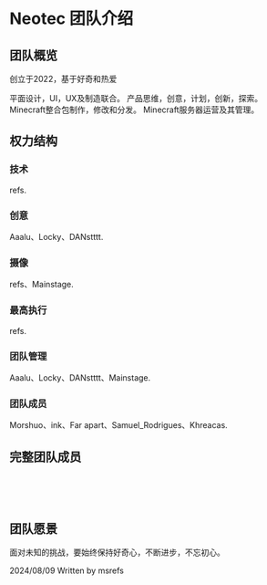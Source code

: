# Neotec 团队介绍

## 团队概览

创立于2022，基于好奇和热爱

平面设计，UI，UX及制造联合。
产品思维，创意，计划，创新，探索。
Minecraft整合包制作，修改和分发。
Minecraft服务器运营及其管理。

## 权力结构

### 技术
refs.

### 创意
Aaalu、Locky、DANstttt.

### 摄像
refs、Mainstage.

### 最高执行
refs.

### 团队管理
Aaalu、Locky、DANstttt、Mainstage.

### 团队成员
Morshuo、ink、Far apart、Samuel_Rodrigues、Khreacas.

<script setup>
import TeamMember from './components/TeamMember.vue'

const team = [
  {
    name: "Refs",
    title: "创始人",
    bio: "UI/UX Designer",
    avatar: "/images/team/refs.jpg",
    links: {
      GitHub: "https://github.com/msrefs",
    }
  },
  {
    name: "Locky",
    title: "管理层",
    bio: "Minecraft业务主管",
    avatar: "/images/team/locky.jpg"
  },
  {
    name: "MainStage",
    title: "管理层",
    bio: "创意师",
    avatar: "/images/team/mainstage.jpg"
  },
  {
    name: "Judge_Damnst",
    title: "管理层",
    bio: "创意师",
    avatar: "/images/team/judge_damnst.jpg"
  },
  {
    name: "Aaalu_ee",
    title: "管理层",
    bio: "创意师",
    avatar: "/images/team/aaalu_ee.jpg"
  },
  {
    name: "Morshuo",
    title: "成员",
    bio: "Neotec生态",
    avatar: "/images/team/morshuo.jpg",
    links: {
      GitHub: "https://github.com/mershuo",
    }
  },
  {
    name: "Samuel_Rodrigues",
    title: "成员",
    bio: "Neotec生态",
    avatar: "/images/team/samuel_rodrigues.jpg"
  },
  {
    name: "Khrecas",
    title: "成员",
    bio: "Neotec生态",
    avatar: "/images/team/khrecas.jpg"
  },
  {
    name: "Chicken_Brother",
    title: "嘉宾",
    bio: "Neotec支持者",
    avatar: "/images/team/cb.jpg"
  }
]
</script>

## 完整团队成员

<div class="team-grid">
  <TeamMember v-for="member in team" v-bind="member" :key="member.name" />
</div>

<style>
.team-grid {
  display: grid;
  grid-template-columns: repeat(auto-fill, minmax(280px, 1fr));
  gap: 2rem;
  margin: 3rem 0;
}
</style>

## 团队愿景

面对未知的挑战，要始终保持好奇心，不断进步，不忘初心。

2024/08/09                                Written by msrefs